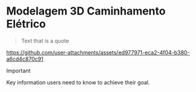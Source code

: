 # Modelagem 3D Caminhamento Elétrico  
> Text that is a quote
> 



https://github.com/user-attachments/assets/ed977971-eca2-4f04-b380-a6cd4c870c91

> [!IMPORTANT]
> Key information users need to know to achieve their goal.

